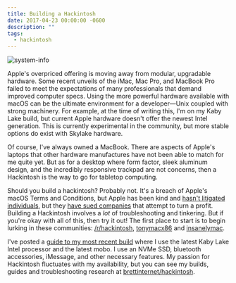 ```yaml
---
title: Building a Hackintosh
date: 2017-04-23 00:00:00 -0600
description: ""
tags:
  - hackintosh
---
```


![system-info](/images/system-info.png)

Apple's overpriced offering is moving away from modular, upgradable hardware. Some recent unveils of the iMac, Mac Pro, and MacBook Pro failed to meet the expectations of many professionals that demand improved computer specs. Using the more powerful hardware available with macOS can be the ultimate environment for a developer—Unix coupled with strong machinery. For example, at the time of writing this, I'm on my Kaby Lake build, but current Apple hardware doesn't offer the newest Intel generation. This is currently experimental in the community, but more stable options do exist with Skylake hardware.

Of course, I've always owned a MacBook. There are aspects of Apple's laptops that other hardware manufactures have not been able to match for me quite yet. But as for a desktop where form factor, sleek aluminum design, and the incredibly responsive trackpad are not concerns, then a Hackintosh is the way to go for tabletop computing.

Should you build a hackintosh? Probably not. It's a breach of Apple's macOS Terms and Conditions, but Apple has been kind and [hasn't litigated individuals](https://www.reddit.com/r/hackintosh/comments/2ek35g/is_it_technically_illegal/), but they [have sued companies](https://en.wikipedia.org/wiki/Psystar_Corporation) that attempt to turn a profit. Building a Hackintosh involves a _lot_ of troubleshooting and tinkering. But if you're okay with all of this, then try it out! The first place to start is to begin lurking in these communities: [/r/hackintosh](https://reddit.com/r/hackintosh), [tonymacx86](https://www.tonymacx86.com) and [insanelymac](http://www.insanelymac.com/).

I've posted a [guide to my most recent build](https://github.com/brettinternet/hackintosh/blob/8788216554bf169d0f7eff2581ab372e14ce3b2b/docs/setup.md) where I use the latest Kaby Lake Intel processor and the latest mobo. I use an NVMe SSD, bluetooth accessories, iMessage, and other necessary features. My passion for Hackintosh fluctuates with my availability, but you can see my builds, guides and troubleshooting research at [brettinternet/hackintosh](https://github.com/brettinternet/hackintosh).
